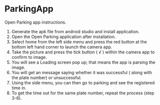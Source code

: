 # ParkingApp
Open Parking app instructions.

1. Generate the apk file from android studio and install application.
2. Open the Open Parking application after installation.
3. Select home from the left side menu and press the red button at the bottom left hand corner to launch the camera app. 
4. Take the picture and press the tick button ( √ ) within the camera app to confirm to image.
5. You will see a Loading screen pop up; that means the app is parsing the image.
6. You will get an message saying whether it was successful ( along with the plate number) or unsuccessful.
7. Using the side menu, you can then go to parking and see the registered time in.
8. To get the time out for the same plate number, repeat the process (step 3-6). 
